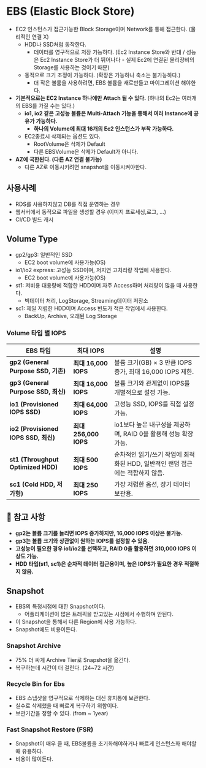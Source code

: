 # EBS (Elastic Block Store)
- EC2 인스턴스가 접근가능한 Block Storage이며 Network를 통해 접근한다. (물리적인 연결 X)
  - HDD나 SSD처럼 동작한다.
    - 데이터를 영구적으로 저장 가능하다. (Ec2 Instance Store와 반대 / 성능은 Ec2 Instance Store가 더 뛰어나다 - 실제 Ec2에 연결된 물리장비의 Storage를 사용하는 것이기 때문)
  - 동적으로 크기 조정이 가능하다. (확장은 가능하나 축소는 불가능하다.)
    - 더 작은 볼륨을 사용하려면, EBS 볼륨을 새로만들고 마이그레이션 해야한다.
- **기본적으로는 EC2 Instance 하나에만 Attach 될 수 있다.** (하나의 Ec2는 여러개의 EBS를 가질 수는 있다.)
  - **io1, io2 같은 고성능 볼륨은 Multi-Attach 기능을 통해서 여러 Instance에 공유가 가능하다.** 
    - **하나의 Volume에 최대 16개의 Ec2 인스턴스가 부착 가능하다.**
  - EC2종료시 삭제되는 옵션도 있다. 
    - RootVolume은 삭제가 Default
    - 다른 EBSVolume은 삭제가 Default가 아니다.
- **AZ에 국한된다. (다른 AZ 연결 불가능)**
  - 다른 AZ로 이동시키려면 snapshot을 이동시켜야한다.

## 사용사례
- RDS를 사용하지않고 DB를 직접 운영하는 경우
- 웹서버에서 동적으로 파일을 생성할 경우 (이미지 프로세싱,로그, ...)
- CI/CD 빌드 캐시

## Volume Type
- gp2/gp3: 일반적인 SSD
  - EC2 boot volume에 사용가능(OS)
- io1/io2 express: 고성능 SSD이며, 저지연 고처리량 작업에 사용한다.
  - EC2 boot volume에 사용가능(OS)
- st1: 저비용 대용량에 적합한 HDD이며 자주 Access하며 처리량이 많을 때 사용한다. 
  - 빅데이터 처리, LogStorage, Streaming데이터 저장소
- sc1: 제일 저렴한 HDD이며 Access 빈도가 적은 작업에서 사용한다.  
  - BackUp, Archive, 오래된 Log Storage

### Volume 타입 별 IOPS

| **EBS 타입**  | **최대 IOPS** | **설명** |
|--------------|------------|---------|
| **gp2 (General Purpose SSD, 기존)** | **최대 16,000 IOPS** | 볼륨 크기(GB) × 3 만큼 IOPS 증가, 최대 16,000 IOPS 제한. |
| **gp3 (General Purpose SSD, 최신)** | **최대 16,000 IOPS** | 볼륨 크기와 관계없이 IOPS를 개별적으로 설정 가능. |
| **io1 (Provisioned IOPS SSD)** | **최대 64,000 IOPS** | 고성능 SSD, IOPS를 직접 설정 가능. |
| **io2 (Provisioned IOPS SSD, 최신)** | **최대 256,000 IOPS** | io1보다 높은 내구성을 제공하며, RAID 0을 활용해 성능 확장 가능. |
| **st1 (Throughput Optimized HDD)** | **최대 500 IOPS** | 순차적인 읽기/쓰기 작업에 최적화된 HDD, 일반적인 랜덤 접근에는 적합하지 않음. |
| **sc1 (Cold HDD, 저가형)** | **최대 250 IOPS** | 가장 저렴한 옵션, 장기 데이터 보관용. |

## 🔹 **참고 사항**
- **gp2는 볼륨 크기를 늘리면 IOPS 증가하지만, 16,000 IOPS 이상은 불가능.**
- **gp3는 볼륨 크기와 상관없이 원하는 IOPS를 설정할 수 있음.**
- **고성능이 필요한 경우 io1/io2를 선택하고, RAID 0을 활용하면 310,000 IOPS 이상도 가능.**
- **HDD 타입(st1, sc1)은 순차적 데이터 접근용이며, 높은 IOPS가 필요한 경우 적절하지 않음.**

## Snapshot
- EBS의 특정시점에 대한 Snapshot이다.
  - 어플리케이션이 많은 트래픽을 받고있는 시점에서 수행하며 안된다.
- 이 Snapshot을 통해서 다른 Region에 사용 가능하다.
- Snapshot에도 비용이든다.

### Snapshot Archive
- 75% 더 싸게 Archive Tier로 Snapshot을 옮긴다.
- 복구하는데 시간이 더 걸린다. (24~72 시간)

### Recycle Bin for Ebs
- EBS 스냅샷을 영구적으로 삭제하는 대신 휴지통에 보관한다.
- 실수로 삭제했을 때 빠르게 복구하기 위함이다.
- 보관기간을 정할 수 있다. (from ~ 1year)
 
### Fast Snapshot Restore (FSR)
- Snapshot이 매우 클 때, EBS볼륨을 초기화해야하거나 빠르게 인스턴스화 해야할 때 유용하다.
- 비용이 많이든다.